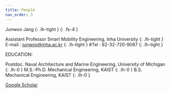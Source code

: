 ```yaml
---
title: People
nav_order: 3
---
```

Junwoo Jang
{: .lh-tight } {: .fs-4 }

Assistant Professor
Smart Mobility Engineering, Inha University
{: .lh-tight }
E-mail : junwoo@inha.ac.kr
{: .lh-tight }
#Tel : 82-32-720-9087
{: .lh-tight }

EDUCATION:

Postdoc. Naval Architecture and Marine Engineering, University of Michigan
{: .lh-0 }
M.S.-Ph.D. Mechanical Engineering, KAIST
{: .lh-0 }
B.S. Mechanical Engineering, KAIST
{: .lh-0 }

[Google Scholar](https://scholar.google.com/citations?user=1lbPybMAAAAJ&hl=en)
